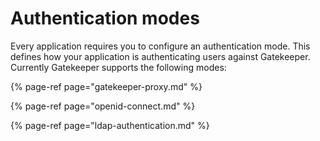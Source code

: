 # Authentication modes

Every application requires you to configure an authentication mode. This defines how your application is authenticating users against Gatekeeper. Currently Gatekeeper supports the following modes:

{% page-ref page="gatekeeper-proxy.md" %}

{% page-ref page="openid-connect.md" %}

{% page-ref page="ldap-authentication.md" %}




